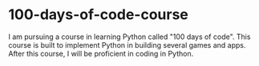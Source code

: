 # 100-days-of-code-course
I am pursuing a course in learning Python called "100 days of code". This course is built to implement Python in building several games and apps. 
After this course, I will be proficient in coding in Python. 
